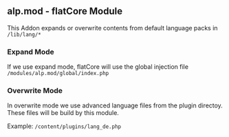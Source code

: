## alp.mod - flatCore Module


This Addon expands or overwrite contents from default language packs in ``/lib/lang/*``

### Expand Mode

If we use expand mode, flatCore will use the global injection file ``/modules/alp.mod/global/index.php``


### Overwrite Mode

In overwrite mode we use advanced language files from the plugin directoy. These files will be build by this module.

Example: ``/content/plugins/lang_de.php``
